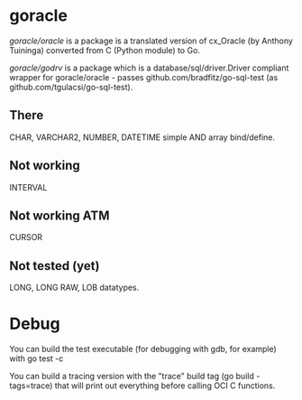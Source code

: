 # goracle #
*goracle/oracle* is a package is a translated version of
cx_Oracle (by Anthony Tuininga) converted from C (Python module) to Go.

*goracle/godrv* is a package which is a database/sql/driver.Driver
compliant wrapper for goracle/oracle - passes github.com/bradfitz/go-sql-test (as github.com/tgulacsi/go-sql-test).

## There ##
CHAR, VARCHAR2, NUMBER, DATETIME simple AND array bind/define.

## Not working ##
INTERVAL

## Not working ATM ##
CURSOR

## Not tested (yet) ##
LONG, LONG RAW, LOB datatypes.


# Debug #
You can build the test executable (for debugging with gdb, for example) with
go test -c

You can build a tracing version with the "trace" build tag 
(go build -tags=trace) that will print out everything before calling OCI
C functions.
